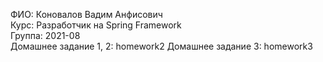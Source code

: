 ФИО: Коновалов Вадим Анфисович  
Курс: Разработчик на Spring Framework  
Группа: 2021-08  
Домашнее задание 1, 2: homework2
Домашнее задание 3:  homework3 
